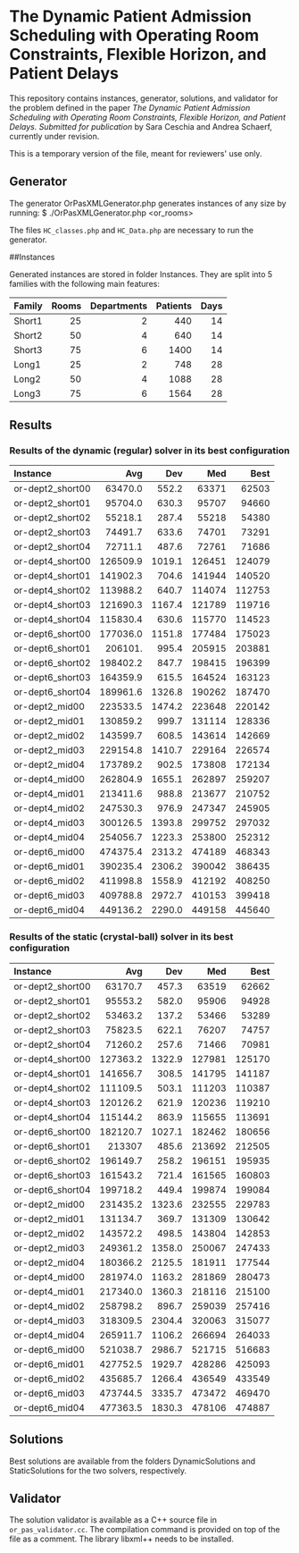 # The Dynamic Patient Admission Scheduling with Operating Room Constraints, Flexible Horizon, and Patient Delays

This repository contains instances, generator, solutions, and validator for the problem defined in the paper *The Dynamic Patient Admission Scheduling with Operating Room Constraints, Flexible Horizon, and Patient Delays. Submitted for publication* by Sara Ceschia and Andrea Schaerf, currently under revision. 

This is a temporary version of the file, meant for reviewers' use only.

## Generator

The generator OrPasXMLGenerator.php generates instances of any size by running:
    $ ./OrPasXMLGenerator.php <departments> <rooms> <features> <patients> <days> <or_rooms>

The files `HC_classes.php` and `HC_Data.php` are necessary to run the generator.

##Instances

Generated instances are stored in folder Instances. They are split into 5 families with the following main features:

| Family | Rooms | Departments | Patients | Days |
| :------| ------:| ------:| ------:| ------:| 
| Short1 |	25 |	2 |	440 	| 14 |
| Short2 |	50 |	4 |	640 	| 14 |
| Short3 |	75 |	6 |	1400 	| 14 |
| Long1 |	25 |	2 |	748 	| 28 |
| Long2 |	50 |	4 |	1088 	| 28 |
| Long3 |	75 |	6 |	1564 	| 28 |

## Results

### Results of the dynamic (regular) solver in its best configuration

| Instance | Avg     | Dev     | Med     | Best    |
| :------  | ---------:|  ---------:|  ---------:|  ---------: |
| or-dept2_short00 | 63470.0  | 552.2 | 63371 | 62503 | 
| or-dept2_short01 | 95704.0  | 630.3 | 95707 | 94660 |
| or-dept2_short02 | 55218.1  | 287.4 | 55218 | 54380 |
| or-dept2_short03 | 74491.7  | 633.6 | 74701 | 73291 |
| or-dept2_short04 | 72711.1  | 487.6 | 72761 | 71686 |
| or-dept4_short00 | 126509.9 |1019.1    | 126451 | 124079 |
| or-dept4_short01 | 141902.3 | 704.6 | 141944 | 140520 |
| or-dept4_short02 | 113988.2 | 640.7  | 114074 | 112753  |
| or-dept4_short03 | 121690.3 |  1167.4  | 121789 | 119716 |
| or-dept4_short04 | 115830.4 | 630.6 | 115770 | 114523 |
| or-dept6_short00 | 177036.0 |1151.8  | 177484 | 175023 |
| or-dept6_short01 | 206101.  | 995.4 | 205915 | 203881  |
| or-dept6_short02 | 198402.2 | 847.7 | 198415 | 196399 |
| or-dept6_short03 | 164359.9 | 615.5 | 164524 | 163123 |
| or-dept6_short04 | 189961.6 |1326.8  | 190262 | 187470 |
| or-dept2_mid00 | 223533.5 | 1474.2  | 223648 | 220142 |
| or-dept2_mid01 | 130859.2 |  999.7 | 131114 | 128336 |
| or-dept2_mid02 | 143599.7 |  608.5 | 143614 | 142669 |
| or-dept2_mid03 | 229154.8 | 1410.7  | 229164 | 226574 |
| or-dept2_mid04 | 173789.2 |  902.5 | 173808 | 172134 |
| or-dept4_mid00 | 262804.9 | 1655.1  | 262897 | 259207 |
| or-dept4_mid01 | 213411.6 |  988.8 | 213677 | 210752 |
| or-dept4_mid02 | 247530.3 |  976.9 | 247347 | 245905 |
| or-dept4_mid03 | 300126.5 | 1393.8  | 299752 | 297032 |
| or-dept4_mid04 | 254056.7 | 1223.3   | 253800 | 252312  |
| or-dept6_mid00 | 474375.4 | 2313.2  | 474189 | 468343 |
| or-dept6_mid01 | 390235.4 | 2306.2  | 390042 | 386435 |
| or-dept6_mid02 | 411998.8 | 1558.9  | 412192 | 408250 |
| or-dept6_mid03 | 409788.8 | 2972.7  | 410153 | 399418 |
| or-dept6_mid04 | 449136.2 | 2290.0  | 449158 | 445640 |


### Results of the static (crystal-ball) solver in its best configuration

| Instance | Avg     | Dev     | Med     | Best    |
| :------  | ------: | ------: | ------: | ------: |
| or-dept2_short00 | 63170.7  | 457.3 | 63519 | 62662 |
| or-dept2_short01 | 95553.2  | 582.0 | 95906 | 94928 |
| or-dept2_short02 | 53463.2  | 137.2 | 53466 | 53289 |
| or-dept2_short03 | 75823.5  | 622.1 | 76207 | 74757 |
| or-dept2_short04 | 71260.2  | 257.6 | 71466 | 70981 |
| or-dept4_short00 | 127363.2 |1322.9   | 127981 | 125170 |
| or-dept4_short01 | 141656.7 | 308.5 | 141795 | 141187 |
| or-dept4_short02 | 111109.5 | 503.1 | 111203 | 110387 |
| or-dept4_short03 | 120126.2 | 621.9 | 120236 | 119210 |
| or-dept4_short04 | 115144.2 | 863.9 | 115655 | 113691 |
| or-dept6_short00 | 182120.7 |1027.1  | 182462 | 180656 |
| or-dept6_short01 | 213307   | 485.6 | 213692 | 212505 |
| or-dept6_short02 | 196149.7 | 258.2 | 196151 | 195935 |
| or-dept6_short03 | 161543.2 | 721.4 | 161565 | 160803 |
| or-dept6_short04 | 199718.2 | 449.4 | 199874 | 199084 |
| or-dept2_mid00 | 231435.2 | 1323.6  | 232555 | 229783 |
| or-dept2_mid01 | 131134.7 |  369.7 | 131309 | 130642 |
| or-dept2_mid02 | 143572.2 |  498.5 | 143804 | 142853 |
| or-dept2_mid03 | 249361.2 | 1358.0  | 250067 | 247433 |
| or-dept2_mid04 | 180366.2 | 2125.5  | 181911 | 177544 |
| or-dept4_mid00 | 281974.0   | 1163.2   | 281869 | 280473 |
| or-dept4_mid01 | 217340.0   | 1360.3   | 218116 | 215100 |
| or-dept4_mid02 | 258798.2 |  896.7 | 259039 | 257416 |
| or-dept4_mid03 | 318309.5 | 2304.4  | 320063 | 315077 |
| or-dept4_mid04 | 265911.7 | 1106.2  | 266694 | 264033 |
| or-dept6_mid00 | 521038.7 | 2986.7  | 521715 | 516683 |
| or-dept6_mid01 | 427752.5 | 1929.7   | 428286 | 425093 |
| or-dept6_mid02 | 435685.7 | 1266.4  | 436549 | 433549 |
| or-dept6_mid03 | 473744.5 | 3335.7  | 473472 | 469470 |
| or-dept6_mid04 | 477363.5 | 1830.3  | 478106 | 474887 |


## Solutions

Best solutions are available from the folders DynamicSolutions and StaticSolutions for the two solvers, respectively.

## Validator

The solution validator is available as a C++ source file in `or_pas_validator.cc`. The compilation command is provided on top of the file as a comment. The library libxml++ needs to be installed.